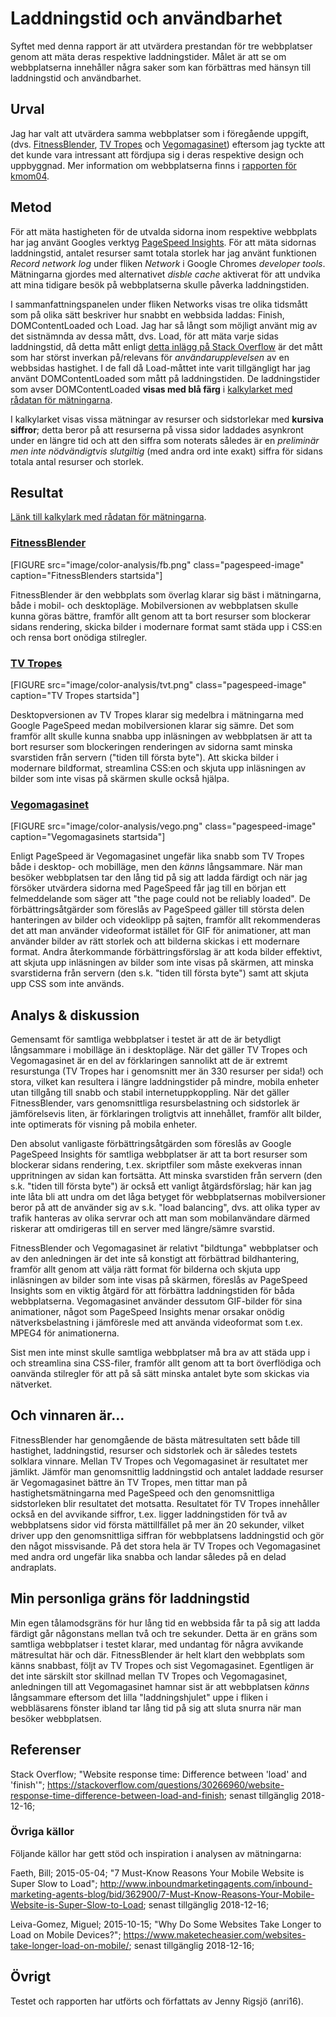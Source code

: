 Laddningstid och användbarhet
=======================

Syftet med denna rapport är att utvärdera prestandan för tre webbplatser genom att mäta deras respektive laddningstider. Målet är att se om webbplatserna innehåller några saker som kan förbättras med hänsyn till laddningstid och användbarhet.

Urval
-----------------------

Jag har valt att utvärdera samma webbplatser som i föregående uppgift, (dvs. [FitnessBlender](https://www.fitnessblender.com/), [TV Tropes](https://tvtropes.org/) och [Vegomagasinet](https://www.vegomagasinet.se/)) eftersom jag tyckte att det kunde vara intressant att fördjupa sig i deras respektive design och uppbyggnad. Mer information om webbplatserna finns i <a href="http://www.student.bth.se/~anri16/dbwebb-kurser/design/me/redovisa/htdocs/rapport/laddningstid">rapporten för kmom04</a>.

Metod
-----------------------

För att mäta hastigheten för de utvalda sidorna inom respektive webbplats har jag använt Googles verktyg <a href="https://developers.google.com/speed/pagespeed/insights/">PageSpeed Insights</a>. För att mäta sidornas laddningstid, antalet resurser samt totala storlek har jag använt funktionen *Record network log* under fliken *Network* i Google Chromes *developer tools*. Mätningarna gjordes med alternativet *disble cache* aktiverat för att undvika att mina tidigare besök på webbplatserna skulle påverka laddningstiden.

I sammanfattningspanelen under fliken Networks visas tre olika tidsmått som på olika sätt beskriver hur snabbt en webbsida laddas: Finish, DOMContentLoaded och Load. Jag har så långt som möjligt använt mig av det sistnämnda av dessa mått, dvs. Load, för att mäta varje sidas laddningstid, då detta mått enligt <a href="https://stackoverflow.com/questions/30266960/website-response-time-difference-between-load-and-finish">detta inlägg på Stack Overflow</a> är det mått som har störst inverkan på/relevans för *användarupplevelsen* av en webbsidas hastighet. I de fall då Load-måttet inte varit tillgängligt har jag använt DOMContentLoaded som mått på laddningstiden. De laddningstider som avser DOMContentLoaded **visas med blå färg** i <a href="https://docs.google.com/spreadsheets/d/1z7zE6eS6_jfvT_eIiBfTqNhIdciwZmS2aZcF6OvUGhY/edit?usp=sharing">kalkylarket med rådatan för mätningarna</a>.

I kalkylarket visas vissa mätningar av resurser och sidstorlekar med **kursiva siffror**; detta beror på att resurserna på vissa sidor laddades asynkront under en längre tid och att den siffra som noterats således är en *preliminär men inte nödvändigtvis slutgiltig* (med andra ord inte exakt) siffra för sidans totala antal resurser och storlek.

Resultat
-----------------------

<a href="https://docs.google.com/spreadsheets/d/1z7zE6eS6_jfvT_eIiBfTqNhIdciwZmS2aZcF6OvUGhY/edit?usp=sharing">Länk till kalkylark med rådatan för mätningarna</a>.

<h3><a href="https://www.fitnessblender.com/">FitnessBlender</a></h3>

[FIGURE src="image/color-analysis/fb.png" class="pagespeed-image" caption="FitnessBlenders startsida"]

FitnessBlender är den webbplats som överlag klarar sig bäst i mätningarna, både i mobil- och desktopläge. Mobilversionen av webbplatsen skulle kunna göras bättre, framför allt genom att ta bort resurser som blockerar sidans rendering, skicka bilder i modernare format samt städa upp i CSS:en och rensa bort onödiga stilregler.

<h3><a href="https://tvtropes.org/">TV Tropes</a></h3>

[FIGURE src="image/color-analysis/tvt.png" class="pagespeed-image" caption="TV Tropes startsida"]

Desktopversionen av TV Tropes klarar sig medelbra i mätningarna med Google PageSpeed medan mobilversionen klarar sig sämre. Det som framför allt skulle kunna snabba upp inläsningen av webbplatsen är att ta bort resurser som blockeringen renderingen av sidorna samt minska svarstiden från servern ("tiden till första byte"). Att skicka bilder i modernare bildformat, streamlina CSS:en och skjuta upp inläsningen av bilder som inte visas på skärmen skulle också hjälpa.

<h3><a href="https://www.vegomagasinet.se/">Vegomagasinet</a></h3>

[FIGURE src="image/color-analysis/vego.png" class="pagespeed-image" caption="Vegomagasinets startsida"]

Enligt PageSpeed är Vegomagasinet ungefär lika snabb som TV Tropes både i desktop- och mobilläge, men den *känns* långsammare. När man besöker webbplatsen tar den lång tid på sig att ladda färdigt och när jag försöker utvärdera sidorna med PageSpeed får jag till en början ett felmeddelande som säger att "the page could not be reliably loaded". De förbättringsåtgärder som föreslås av PageSpeed gäller till största delen hanteringen av bilder och videoklipp på sajten, framför allt rekommenderas det att man använder videoformat istället för GIF för animationer, att man använder bilder av rätt storlek och att bilderna skickas i ett modernare format. Andra återkommande förbättringsförslag är att koda bilder effektivt, att skjuta upp inläsningen av bilder som inte visas på skärmen, att minska svarstiderna från servern (den s.k. "tiden till första byte") samt att skjuta upp CSS som inte används.

Analys & diskussion
-----------------------

Gemensamt för samtliga webbplatser i testet är att de är betydligt långsammare i mobilläge än i desktopläge. När det gäller TV Tropes och Vegomagasinet är en del av förklaringen sannolikt att de är extremt resurstunga (TV Tropes har i genomsnitt mer än 330 resurser per sida!) och stora, vilket kan resultera i längre laddningstider på mindre, mobila enheter utan tillgång till snabb och stabil internetuppkoppling. När det gäller FitnessBlender, vars genomsnittliga resursbelastning och sidstorlek är jämförelsevis liten, är förklaringen troligtvis att innehållet, framför allt bilder, inte optimerats för visning på mobila enheter.

Den absolut vanligaste förbättringsåtgärden som föreslås av Google PageSpeed Insights för samtliga webbplatser är att ta bort resurser som blockerar sidans rendering, t.ex. skriptfiler som måste exekveras innan uppritningen av sidan kan fortsätta. Att minska svarstiden från servern (den s.k. "tiden till första byte") är också ett vanligt åtgärdsförslag; här kan jag inte låta bli att undra om det låga betyget för webbplatsernas mobilversioner beror på att de använder sig av s.k. "load balancing", dvs. att olika typer av trafik hanteras av olika servrar och att man som mobilanvändare därmed riskerar att omdirigeras till en server med längre/sämre svarstid.

FitnessBlender och Vegomagasinet är relativt "bildtunga" webbplatser och av den anledningen är det inte så konstigt att förbättrad bildhantering, framför allt genom att välja rätt format för bilderna och skjuta upp inläsningen av bilder som inte visas på skärmen, föreslås av PageSpeed Insights som en viktig åtgärd för att förbättra laddningstiden för båda webbplatserna. Vegomagasinet använder dessutom GIF-bilder för sina animationer, något som PageSpeed Insights menar orsakar onödig nätverksbelastning i jämföresle med att använda videoformat som t.ex. MPEG4 för animationerna.

Sist men inte minst skulle samtliga webbplatser må bra av att städa upp i och streamlina sina CSS-filer, framför allt genom att ta bort överflödiga och oanvända stilregler för att på så sätt minska antalet byte som skickas via nätverket.

Och vinnaren är...
-----------------------

FitnessBlender har genomgående de bästa mätresultaten sett både till hastighet, laddningstid, resurser och sidstorlek och är således testets solklara vinnare. Mellan TV Tropes och Vegomagasinet är resultatet mer jämlikt. Jämför man genomsnittlig laddningstid och antalet laddade resurser är Vegomagasinet bättre än TV Tropes, men tittar man på hastighetsmätningarna med PageSpeed och den genomsnittliga sidstorleken blir resultatet det motsatta. Resultatet för TV Tropes innehåller också en del avvikande siffror, t.ex. ligger laddningstiden för två av webbplatsens sidor vid första mättillfället på mer än 20 sekunder, vilket driver upp den genomsnittliga siffran för webbplatsens laddningstid och gör den något missvisande. På det stora hela är TV Tropes och Vegomagasinet med andra ord ungefär lika snabba och landar således på en delad andraplats.

Min personliga gräns för laddningstid
-------------------------------------

Min egen tålamodsgräns för hur lång tid en webbsida får ta på sig att ladda färdigt går någonstans mellan två och tre sekunder. Detta är en gräns som samtliga webbplatser i testet klarar, med undantag för några avvikande mätresultat här och där. FitnessBlender är helt klart den webbplats som känns snabbast, följt av TV Tropes och sist Vegomagasinet. Egentligen är det inte särskilt stor skillnad mellan TV Tropes och Vegomagasinet, anledningen till att Vegomagasinet hamnar sist är att webbplatsen *känns* långsammare eftersom det lilla "laddningshjulet" uppe i fliken i webbläsarens fönster ibland tar lång tid på sig att sluta snurra när man besöker webbplatsen.

Referenser
-----------------------

Stack Overflow; "Website response time: Difference between 'load' and 'finish'"; https://stackoverflow.com/questions/30266960/website-response-time-difference-between-load-and-finish; senast tillgänglig 2018-12-16;

### Övriga källor

Följande källor har gett stöd och inspiration i analysen av mätningarna:

Faeth, Bill; 2015-05-04; "7 Must-Know Reasons Your Mobile Website is Super Slow to Load"; http://www.inboundmarketingagents.com/inbound-marketing-agents-blog/bid/362900/7-Must-Know-Reasons-Your-Mobile-Website-is-Super-Slow-to-Load; senast tillgänglig 2018-12-16;

Leiva-Gomez, Miguel; 2015-10-15; "Why Do Some Websites Take Longer to Load on Mobile Devices?"; https://www.maketecheasier.com/websites-take-longer-load-on-mobile/; senast tillgänglig 2018-12-16;

Övrigt
-----------------------

Testet och rapporten har utförts och författats av Jenny Rigsjö (anri16).

